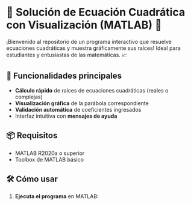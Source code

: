 # 🧮 Solución de Ecuación Cuadrática con Visualización (MATLAB) 🌟

¡Bienvenido al repositorio de un programa interactivo que resuelve ecuaciones cuadráticas y muestra gráficamente sus raíces! Ideal para estudiantes y entusiastas de las matemáticas. 📈

## 🚀 **Funcionalidades principales**
- **Cálculo rápido** de raíces de ecuaciones cuadráticas (reales o complejas)
- **Visualización gráfica** de la parábola correspondiente
- **Validación automática** de coeficientes ingresados
- Interfaz intuitiva con **mensajes de ayuda**

## 📦 **Requisitos**
- MATLAB R2020a o superior
- Toolbox de MATLAB básico

## 🛠️ **Cómo usar**
1. **Ejecuta el programa** en MATLAB:
